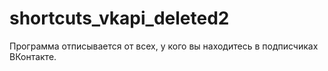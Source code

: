 # shortcuts_vkapi_deleted2
Программа отписывается от всех, у кого вы находитесь в подписчиках ВКонтакте.
